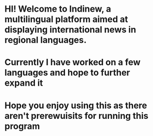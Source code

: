 # HI! Welcome to Indinew, a multilingual platform aimed at displaying international news in regional languages. 
# Currently I have worked on a few languages and hope to further expand it
# Hope you enjoy using this as there aren't prerewuisits for running this program

